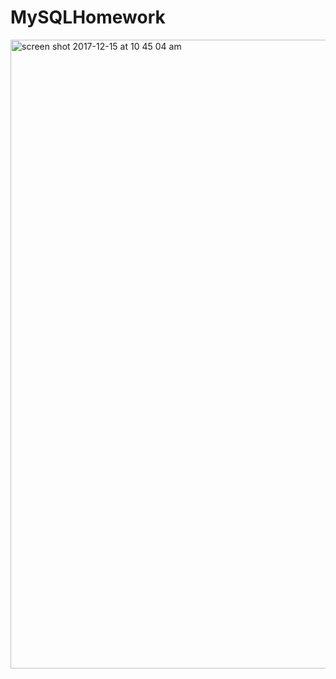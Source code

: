 # MySQLHomework
<img width="1006" alt="screen shot 2017-12-15 at 10 45 04 am" src="https://user-images.githubusercontent.com/32141146/34052104-9378cd8e-e186-11e7-9984-06d4373c8d7e.png">
